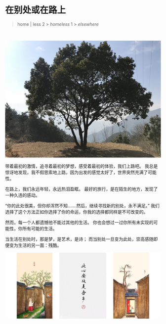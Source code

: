 # 在别处或在路上

> home | less 2 > *homeless* 1 > *elsewhere*

<br />

![coltree](./img/coltree.jpg)

带着最初的激情，追寻着最初的梦想，感受着最初的体验，我们上路吧。
我总是惊讶地发现，我不假思索地上路，因为出发的感觉太好了，世界突然充满了可能性。

在路上，我们永远年轻，永远热泪盈眶。
最好的旅行，是在陌生的地方，发现了一种久违的感动。

“你的此处很美，但你却浑然不知.......然后，继续寻找新的别处，永不满足。”
我们选择了这个方法正如你选择了你的命运，你我的选择都同样是不可改变的。

然而，每一个人都遗憾他不能过其他的生活。
你也会想过一过你所有未实现的可能性，你所有可能的生活。

当生活在别处时，那是梦，是艺术，是诗；
而当别处一旦变为此处，崇高感随即便变为生活的另一面：残酷。

![tranquility](./img/tranquility.png)
